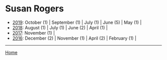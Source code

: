 # Susan Rogers

  * [2019](./susan-rogers-2019.md): 
      October (1) | 
      September (1) | 
      July (1) | 
      June (5) | 
      May (1) | 
  * [2018](./susan-rogers-2018.md): 
      August (1) | 
      July (1) | 
      June (2) | 
      April (1) | 
  * [2017](./susan-rogers-2017.md): 
      November (1) | 
  * [2016](./susan-rogers-2016.md): 
      December (2) | 
      November (1) | 
      April (2) | 
      February (1) | 

----

[Home](../)

